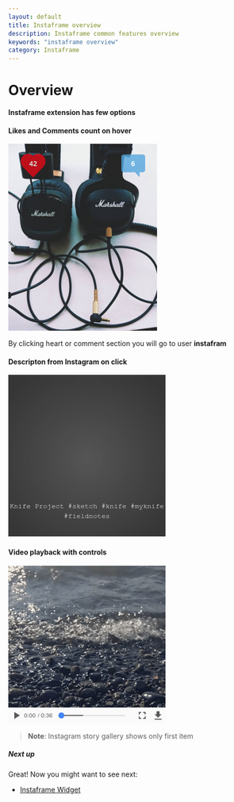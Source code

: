 ```yaml
---
layout: default
title: Instaframe overview
description: Instaframe common features overview
keywords: "instaframe overview"
category: Instaframe
---
```


# Overview

**Instaframe extension has few options**

#### Likes and Comments count on hover

![Item front](/images/m2/instaframe/item_front.png)

By clicking heart or comment section you will go to user **instafram**

#### Descripton from Instagram on click

![Item back](/images/m2/instaframe/item_back.png)

#### Video playback with controls

![Item video](/images/m2/instaframe/item_video.png)

> **Note**: Instagram story gallery shows only first item

##### Next up

Great! Now you might want to see next:

- [Instaframe Widget](/m2/extensions/instaframe/widget/)
